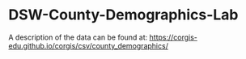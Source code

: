 # DSW-County-Demographics-Lab
A description of the data can be found at: https://corgis-edu.github.io/corgis/csv/county_demographics/
